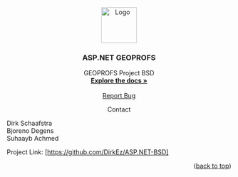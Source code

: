 <a name="readme-top"></a>
<br />
<div align="center">
  <a href="https://github.com/DirkEz/ASP.NET-BSD">
    <img src="https://cdn.icon-icons.com/icons2/2415/PNG/512/csharp_original_logo_icon_146578.png" alt="Logo" width="80" height="80">
  </a>
<h3 align="center">ASP.NET GEOPROFS</h3>
  <p align="center">
    GEOPROFS Project BSD
    <br />
    <a href="https://github.com/DirkEz/ASP.NET-BSD"><strong>Explore the docs »</strong></a>
    <br />
    <br />
    <a href="https://github.com/DirkEz/ASP.NET-BSD/issues">Report Bug</a>
  </p>
</div>

<div align="center" font-size="12">
  Contact
</div>

Dirk Schaafstra <br>
Bjoreno Degens <br>
Suhaayb Achmed

Project Link: [https://github.com/DirkEz/ASP.NET-BSD]

<p align="right">(<a href="#readme-top">back to top</a>)</p>

